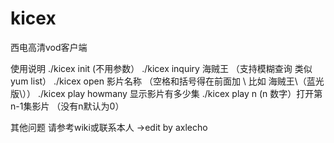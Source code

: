kicex
==

西电高清vod客户端

使用说明
./kicex init        (不用参数）
./kicex inquiry 海贼王 （支持模糊查询 类似yum list）
./kicex open 影片名称 （空格和括号得在前面加 \ 比如 海贼王\（蓝光版\））
./kicex play howmany 	显示影片有多少集
./kicex play n (n 数字）打开第n-1集影片 （没有n默认为0）

其他问题 请参考wiki或联系本人
				->edit by axlecho
